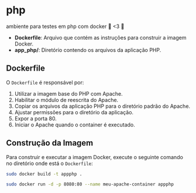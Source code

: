 # php
ambiente para testes em php com docker 🐋 &lt;3 🐘

- **Dockerfile**: Arquivo que contém as instruções para construir a imagem Docker.
- **app_php/**: Diretório contendo os arquivos da aplicação PHP.

## Dockerfile

O `Dockerfile` é responsável por:

1. Utilizar a imagem base do PHP com Apache.
2. Habilitar o módulo de reescrita do Apache.
3. Copiar os arquivos da aplicação PHP para o diretório padrão do Apache.
4. Ajustar permissões para o diretório da aplicação.
5. Expor a porta 80.
6. Iniciar o Apache quando o container é executado.

## Construção da Imagem
Para construir e executar a imagem Docker, execute o seguinte comando no diretório onde está o `Dockerfile`:

```bash
sudo docker build -t appphp . 

sudo docker run -d -p 8080:80 --name meu-apache-container appphp
